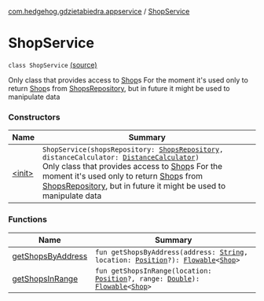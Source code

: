[com.hedgehog.gdzietabiedra.appservice](../index.md) / [ShopService](./index.md)

# ShopService

`class ShopService` [(source)](https://github.com/asvid/GdzieTaBiedra/tree/master/app/src/main/java/com/hedgehog/gdzietabiedra/appservice/ShopService.kt#L16)

Only class that provides access to [Shop](../../com.github.asvid.biedra.domain/-shop/index.md)s
For the moment it's used only to return [Shop](../../com.github.asvid.biedra.domain/-shop/index.md)s from [ShopsRepository](../../com.hedgehog.gdzietabiedra.data.repository.shops/-shops-repository/index.md), but in future it might be used to manipulate data

### Constructors

| Name | Summary |
|---|---|
| [&lt;init&gt;](-init-.md) | `ShopService(shopsRepository: `[`ShopsRepository`](../../com.hedgehog.gdzietabiedra.data.repository.shops/-shops-repository/index.md)`, distanceCalculator: `[`DistanceCalculator`](../-distance-calculator/index.md)`)`<br>Only class that provides access to [Shop](../../com.github.asvid.biedra.domain/-shop/index.md)s For the moment it's used only to return [Shop](../../com.github.asvid.biedra.domain/-shop/index.md)s from [ShopsRepository](../../com.hedgehog.gdzietabiedra.data.repository.shops/-shops-repository/index.md), but in future it might be used to manipulate data |

### Functions

| Name | Summary |
|---|---|
| [getShopsByAddress](get-shops-by-address.md) | `fun getShopsByAddress(address: `[`String`](https://kotlinlang.org/api/latest/jvm/stdlib/kotlin/-string/index.html)`, location: `[`Position`](../../com.github.asvid.biedra.domain/-position/index.md)`?): `[`Flowable`](http://reactivex.io/RxJava/javadoc/io/reactivex/Flowable.html)`<`[`Shop`](../../com.github.asvid.biedra.domain/-shop/index.md)`>` |
| [getShopsInRange](get-shops-in-range.md) | `fun getShopsInRange(location: `[`Position`](../../com.github.asvid.biedra.domain/-position/index.md)`?, range: `[`Double`](https://kotlinlang.org/api/latest/jvm/stdlib/kotlin/-double/index.html)`): `[`Flowable`](http://reactivex.io/RxJava/javadoc/io/reactivex/Flowable.html)`<`[`Shop`](../../com.github.asvid.biedra.domain/-shop/index.md)`>` |
